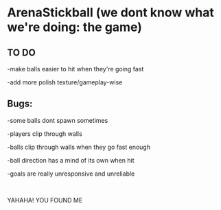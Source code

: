 # ArenaStickball (we dont know what we're doing: the game)
## TO DO
-make balls easier to hit when they're going fast

-add more polish texture/gameplay-wise

## Bugs:
-some balls dont spawn sometimes

-players clip through walls

-balls clip through walls when they go fast enough

-ball direction has a mind of its own when hit

-goals are really unresponsive and unreliable

&nbsp;

YAHAHA! YOU FOUND ME
